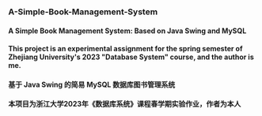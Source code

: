 ### A-Simple-Book-Management-System
#### A Simple Book Management System: Based on Java Swing and MySQL
#### This project is an experimental assignment for the spring semester of Zhejiang University's 2023 "Database System" course, and the author is me.

#### 基于 Java Swing 的简易 MySQL 数据库图书管理系统
#### 本项目为浙江大学2023年《数据库系统》课程春学期实验作业，作者为本人
